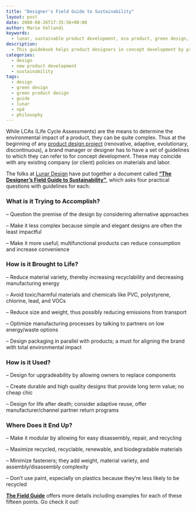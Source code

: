 ```yaml
---
title: "Designer's Field Guide to Sustainability"
layout: post
date: 2008-08-26T17:35:56+00:00
author: Mario Vellandi
keywords:
  - lunar, sustainable product development, eco product, green design, sustainable product design, sustainability, guidelines
description:
  - This guidebook helps product designers in concept development by providing four questions and fifteen points to consider in sustainable product design
categories:
  - design
  - new product development
  - sustainability
tags:
  - design
  - green design
  - green product design
  - guide
  - lunar
  - npd
  - philosophy
---
```

While LCAs (Life Cycle Assessments) are the means to determine the environmental impact of a product, they can be quite complex. Thus at the beginning of any [product design project](../new-product-design-strategy/ "new product design strategy") (renovative, adaptive, evolutionary, discontinuous), a brand manager or designer has to have a set of guidelines to which they can refer to for concept development. These may coincide with any existing company (or client) policies on materials and labor.

The folks at <a rel="nofollow" title="Lunar Product Design Studios" href="http://www.lunar.com">Lunar Design</a> have put together a document called **<a title="The Designer's Field Guide to Sustainability, by Lunar Design" rel="nofollow" href="http://2094787864708662092-a-1802744773732722657-s-sites.googlegroups.com/site/lunarelements/Home/The_Designer%27s_Field_Guide_to_Sustainability_v1.0.pdf?attredirects=0">&#8220;The Designer&#8217;s Field Guide to Sustainability&#8221;</a>**, which asks four practical questions with guidelines for each:

### What is it Trying to Accomplish?

&#8211; Question the premise of the design by considering alternative approaches

&#8211; Make it less complex because simple and elegant designs are often the least impactful

&#8211; Make it more useful; multifunctional products can reduce consumption and increase convenience

### How is it Brought to Life?

&#8211; Reduce material variety, thereby increasing recyclability and decreasing manufacturing energy

&#8211; Avoid toxic/harmful materials and chemicals like PVC, polystyrene, chlorine, lead, and VOCs

&#8211; Reduce size and weight, thus possibly reducing emissions from transport

&#8211; Optimize manufacturing processes by talking to partners on low energy/waste options

&#8211; Design packaging in parallel with products; a must for aligning the brand with total environmental impact

### How is it Used?

&#8211; Design for upgradeability by allowing owners to replace components

&#8211; Create durable and high quality designs that provide long term value; no cheap chic

&#8211; Design for life after death; consider adaptive reuse, offer manufacturer/channel partner return programs

### Where Does it End Up?

&#8211; Make it modular by allowing for easy disassembly, repair, and recycling

&#8211; Maximize recycled, recyclable, renewable, and biodegradable materials

&#8211; Minimize fasteners; they add weight, material variety, and assembly/disassembly complexity

&#8211; Don&#8217;t use paint, especially on plastics because they&#8217;re less likely to be recycled

**<a rel="nofollow" title="The Designer's Field Guide to Sustainability, by Lunar Design" href="http://2094787864708662092-a-1802744773732722657-s-sites.googlegroups.com/site/lunarelements/Home/The_Designer%27s_Field_Guide_to_Sustainability_v1.0.pdf?attredirects=0">The Field Guide</a>** offers more details including examples for each of these fifteen points. Go check it out!
